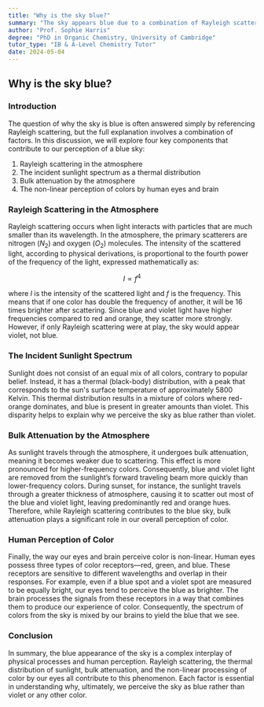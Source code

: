```yaml
---
title: "Why is the sky blue?"
summary: "The sky appears blue due to a combination of Rayleigh scattering, the sun's thermal spectrum, atmospheric attenuation, and how our eyes perceive color. While Rayleigh scattering favors violet, the sun emits more blue than violet, and atmospheric absorption removes violet light, making the sky appear blue, not violet."
author: "Prof. Sophie Harris"
degree: "PhD in Organic Chemistry, University of Cambridge"
tutor_type: "IB & A-Level Chemistry Tutor"
date: 2024-05-04
---
```


## Why is the sky blue?

### Introduction
The question of why the sky is blue is often answered simply by referencing Rayleigh scattering, but the full explanation involves a combination of factors. In this discussion, we will explore four key components that contribute to our perception of a blue sky:

1. Rayleigh scattering in the atmosphere
2. The incident sunlight spectrum as a thermal distribution
3. Bulk attenuation by the atmosphere
4. The non-linear perception of colors by human eyes and brain

### Rayleigh Scattering in the Atmosphere
Rayleigh scattering occurs when light interacts with particles that are much smaller than its wavelength. In the atmosphere, the primary scatterers are nitrogen ($N_2$) and oxygen ($O_2$) molecules. The intensity of the scattered light, according to physical derivations, is proportional to the fourth power of the frequency of the light, expressed mathematically as:

$$
I \propto f^4
$$

where $I$ is the intensity of the scattered light and $f$ is the frequency. This means that if one color has double the frequency of another, it will be $16$ times brighter after scattering. Since blue and violet light have higher frequencies compared to red and orange, they scatter more strongly. However, if only Rayleigh scattering were at play, the sky would appear violet, not blue.

### The Incident Sunlight Spectrum
Sunlight does not consist of an equal mix of all colors, contrary to popular belief. Instead, it has a thermal (black-body) distribution, with a peak that corresponds to the sun's surface temperature of approximately $5800$ Kelvin. This thermal distribution results in a mixture of colors where red-orange dominates, and blue is present in greater amounts than violet. This disparity helps to explain why we perceive the sky as blue rather than violet.

### Bulk Attenuation by the Atmosphere
As sunlight travels through the atmosphere, it undergoes bulk attenuation, meaning it becomes weaker due to scattering. This effect is more pronounced for higher-frequency colors. Consequently, blue and violet light are removed from the sunlight’s forward traveling beam more quickly than lower-frequency colors. During sunset, for instance, the sunlight travels through a greater thickness of atmosphere, causing it to scatter out most of the blue and violet light, leaving predominantly red and orange hues. Therefore, while Rayleigh scattering contributes to the blue sky, bulk attenuation plays a significant role in our overall perception of color.

### Human Perception of Color
Finally, the way our eyes and brain perceive color is non-linear. Human eyes possess three types of color receptors—red, green, and blue. These receptors are sensitive to different wavelengths and overlap in their responses. For example, even if a blue spot and a violet spot are measured to be equally bright, our eyes tend to perceive the blue as brighter. The brain processes the signals from these receptors in a way that combines them to produce our experience of color. Consequently, the spectrum of colors from the sky is mixed by our brains to yield the blue that we see.

### Conclusion
In summary, the blue appearance of the sky is a complex interplay of physical processes and human perception. Rayleigh scattering, the thermal distribution of sunlight, bulk attenuation, and the non-linear processing of color by our eyes all contribute to this phenomenon. Each factor is essential in understanding why, ultimately, we perceive the sky as blue rather than violet or any other color.
    